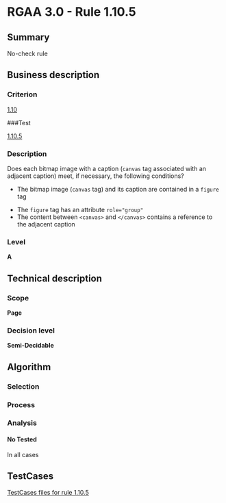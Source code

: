 # RGAA 3.0 -  Rule 1.10.5

## Summary

No-check rule

## Business description

### Criterion

[1.10](http://disic.github.io/rgaa_referentiel_en/RGAA3.0_Criteria_English_version_v1.html#crit-1-10)

###Test

[1.10.5](http://disic.github.io/rgaa_referentiel_en/RGAA3.0_Criteria_English_version_v1.html#test-1-10-5)

### Description
Does each bitmap image
    with a caption (<code>canvas</code> tag associated with an adjacent
    caption) meet, if necessary, the following conditions?
    <ul><li> The bitmap image (<code>canvas</code> tag) and its caption are
   contained in a <code>figure</code> tag</li>
  <li>The <code>figure</code> tag has an attribute <code>role="group"</code></li>
  <li>The content between <code>&lt;canvas&gt;</code> and
   <code>&lt;/canvas&gt;</code> contains a reference to the adjacent
   caption</li>
    </ul> 


### Level

**A**

## Technical description

### Scope

**Page**

### Decision level

**Semi-Decidable**

## Algorithm

### Selection

### Process

### Analysis

#### No Tested 

In all cases



##  TestCases 

[TestCases files for rule 1.10.5](https://github.com/Asqatasun/Asqatasun/tree/master/rules/rules-rgaa3.0/src/test/resources/testcases/rgaa30/Rgaa30Rule011005/) 


